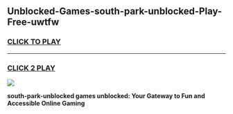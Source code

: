 
## Unblocked-Games-south-park-unblocked-Play-Free-uwtfw
<h3>
<a href="https://premium76.site?title=south-park-unblocked&ref=20M">CLICK TO PLAY</a></h3>
<hr>

<h3>
<a href="https://premium76.site?title=south-park-unblocked&ref=20M">CLICK 2 PLAY</a>
  
</h3>

<a href="https://premium76.site?title=south-park-unblocked&ref=19M"><img src="https://clearcache.store/games.png"></a>


**south-park-unblocked games unblocked: Your Gateway to Fun and Accessible Online Gaming**

